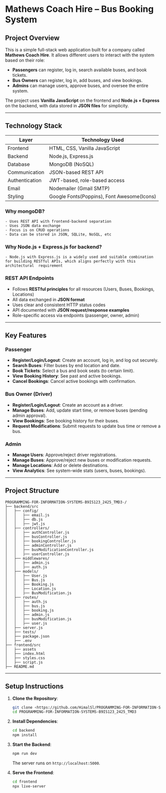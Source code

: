 #  Mathews Coach Hire – Bus Booking System

##  Project Overview

This is a simple full-stack web application built for a company called **Mathews Coach Hire**. It allows different users to interact with the system based on their role:

- **Passengers** can register, log in, search available buses, and book tickets.
- **Bus Owners** can register, log in, add buses, and view bookings.
- **Admins** can manage users, approve buses, and oversee the entire system.

The project uses **Vanilla JavaScript** on the frontend and **Node.js + Express** on the backend, with data stored in **JSON files** for simplicity.

---

##  Technology Stack


| **Layer**       | **Technology Used**            |
|-----------------|-------------------------------|
| Frontend        | HTML, CSS, Vanilla JavaScript |
| Backend         | Node.js, Express.js           |
| Database        | MongoDB (NoSQL)               |
| Communication   | JSON-based REST API           |
| Authentication  | JWT-based, role-based access  |
| Email           | Nodemailer (Gmail SMTP)       |
| Styling         | Google Fonts(Poppins), Font Awesome(Icons)    |

###  Why mongoDB?
    - Uses REST API with frontend-backend separation
    - Uses JSON data exchange
    - Focus is on CRUD operations
    - Data can be stored in JSON, SQLite, NoSQL, etc

###  Why Node.js + Express.js for backend?
    - Node.js with Express.js is a widely used and suitable combination for building RESTful APIs, which aligns perfectly with this architectural  requirement

###  REST API Endpoints
- Follows **RESTful principles** for all resources (Users, Buses, Bookings, Locations)
- All data exchanged in **JSON format**
- Uses clear and consistent HTTP status codes
- API documented with **JSON request/response examples**
- Role-specific access via endpoints (passenger, owner, admin)

---

## Key Features

### Passenger
- **Register/Login/Logout**: Create an account, log in, and log out securely.
- **Search Buses**: Filter buses by end location and date.
- **Book Tickets**: Select a bus and book seats (to certain limit).
- **View Booking History**: See past and active bookings.
- **Cancel Bookings**: Cancel active bookings with confirmation.

### Bus Owner (Driver)
- **Register/Login/Logout**: Create an account as a driver.
- **Manage Buses**: Add, update start time, or remove buses (pending admin approval).
- **View Bookings**: See booking history for their buses.
- **Request Modifications**: Submit requests to update bus time or remove a bus.

### Admin
- **Manage Users**: Approve/reject driver registrations.
- **Manage Buses**: Approve/reject new buses or modification requests.
- **Manage Locations**: Add or delete destinations.
- **View Analytics**: See system-wide stats (users, buses, bookings).

---

## Project Structure

```
PROGRAMMING-FOR-INFORMATION-SYSTEMS-B9IS123_2425_TMD3-/
├── backend/src
│   ├── config/
│   │   ├── email.js               
│   │   ├── db.js                 
│   │   ├── jwt.js
│   ├── controllers/
│   │   ├── authController.js      
│   │   ├── busController.js       
│   │   ├── bookingController.js   
│   │   ├── adminController.js     
│   │   ├── busModificationController.js 
│   │   ├── userController.js
│   ├── middlewares/
│   │   ├── admin.js                
│   │   ├── auth.js               
│   ├── models/
│   │   ├── User.js                
│   │   ├── Bus.js                 
│   │   ├── Booking.js             
│   │   ├── Location.js            
│   │   ├── BusModification.js     
│   ├── routes/
│   │   ├── auth.js                
│   │   ├── bus.js                 
│   │   ├── booking.js             
│   │   ├── admin.js               
│   │   ├── busModification.js     
│   │   ├── user.js
│   ├── server.js                  
│   ├── tests/                     
│   ├── package.json               
│   ├── .env                       
├── frontend/src
│   ├── assets
│   ├── index.html                 
│   ├── styles.css                
│   ├── script.js                  
├── README.md                     
```

---
## Setup Instructions

1. **Clone the Repository**:
   ```bash
   git clone <https://github.com/HimalSl/PROGRAMMING-FOR-INFORMATION-SYSTEMS-B9IS123_2425_TMD3-.gitl>
   cd PROGRAMMING-FOR-INFORMATION-SYSTEMS-B9IS123_2425_TMD3
   ```

2. **Install Dependencies**:
   ```bash
   cd backend
   npm install
   ```
3. **Start the Backend**:
   ```bash
   npm run dev
   ```
   The server runs on `http://localhost:5000`.

4. **Serve the Frontend**:
   ```bash
   cd frontend
   npx live-server
   ```